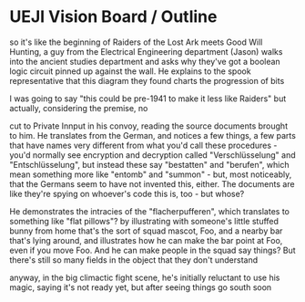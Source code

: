 # UEJI Vision Board / Outline

so it's like the beginning of Raiders of the Lost Ark meets Good Will Hunting, a guy from the Electrical Engineering department (Jason) walks into the ancient studies department and asks why they've got a boolean logic circuit pinned up against the wall. He explains to the spook representative that this diagram they found charts the progression of bits

I was going to say "this could be pre-1941 to make it less like Raiders" but actually, considering the premise, no

cut to Private Innput in his convoy, reading the source documents brought to him. He translates from the German, and notices a few things, a few parts that have names very different from what you'd call these procedures - you'd normally see encryption and decryption called "Verschlüsselung" and "Entschlüsselung", but instead these say "bestatten" and "berufen", which mean something more like "entomb" and "summon" - but, most noticeably, that the Germans seem to have not invented this, either. The documents are like they're spying on whoever's code this is, too - but whose?

He demonstrates the intracies of the "flacherpufferen", which translates to something like "flat pillows"? by illustrating with someone's little stuffed bunny from home that's the sort of squad mascot, Foo, and a nearby bar that's lying around, and illustrates how he can make the bar point at Foo, even if you move Foo. And he can make people in the squad say things? But there's still so many fields in the object that they don't understand

anyway, in the big climactic fight scene, he's initially reluctant to use his magic, saying it's not ready yet, but after seeing things go south soon
